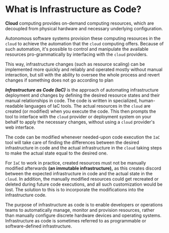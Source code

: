 # What is Infrastructure as Code?

**Cloud** computing provides on-demand computing resources, which are decoupled from physical hardware and necessary underlying configuration.

Autonomous software systems provision these computing resources in the `cloud` to achieve the automation that the `cloud` computing offers.  Because of such automation, it's possible to control and manipulate the available resources pro-grammatically by interfacing with the `cloud` providers.  

This way, infrastructure changes (such as resource scaling) can be implemented more quickly and reliably and operated mostly without manual interaction, but sill with the ability to oversee the whole process and revert changes if something does not go according to plan

_**Infrastructure as Code (IaC)**_ is the approach of automating infrastructure deployment and changes by defining the desired resource states and their manual relationships in code.  The code is written in specialized, human-readable languages of IaC tools.  The actual resources in the `cloud` are created (or modified) when you execute the code.  This then prompts the tool to interface with the `cloud` provider or deployment system on your behalf to apply the necessary changes, without using a `cloud` provider's web interface.

The code can be modified whenever needed-upon code execution the `IaC` tool will take care of finding the differences between the desired infrastructure in code and the actual infrastructure in the `cloud` taking steps to make the actual state equal to the desired one.

For `IaC` to work in practice, created resources must not be manually modified afterwards **(an immutable infrastructure),** as this creates discord between the expected infrastructure in code and the actual state in the `cloud`.  In addition, the manually modified resources could get recreated or deleted during future code executions, and all such customization would be lost.  The solution to this is to incorporate the modifications into the infrastructure code.

The purpose of infrastructure as code is to enable developers or operations teams to automatically manage, monitor and provision resources, rather than manually configure discrete hardware devices and operating systems. Infrastructure as code is sometimes referred to as programmable or software-defined infrastructure.